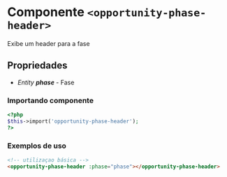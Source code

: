 # Componente `<opportunity-phase-header>`
Exibe um header para a fase

## Propriedades
- *Entity **phase*** - Fase

### Importando componente
```PHP
<?php 
$this->import('opportunity-phase-header');
?>
```
### Exemplos de uso
```HTML
<!-- utilizaçao básica -->
<opportunity-phase-header :phase="phase"></opportunity-phase-header>
```